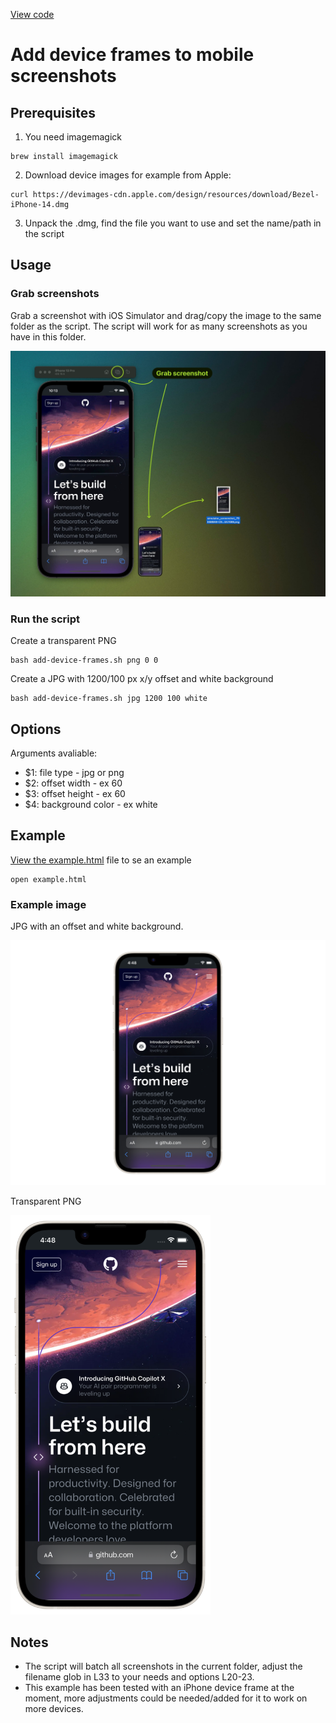 [View code](https://github.com/urre/add-device-frames)

# Add device frames to mobile screenshots

## Prerequisites

1. You need imagemagick

```shell
brew install imagemagick
```

2. Download device images for example from Apple:

```shell
curl https://devimages-cdn.apple.com/design/resources/download/Bezel-iPhone-14.dmg
```
3. Unpack the .dmg, find the file you want to use and set the name/path in the script

## Usage

### Grab screenshots

Grab a screenshot with iOS Simulator and drag/copy the image to the same folder as the script.
The script will work for as many screenshots as you have in this folder.

![Grab a screenshot with iOS Simulator](readme-example.jpg)


### Run the script

Create a transparent PNG

```shell
bash add-device-frames.sh png 0 0
```
Create a JPG with 1200/100 px x/y offset and white background

```shell
bash add-device-frames.sh jpg 1200 100 white
```

## Options

Arguments avaliable:

- $1: file type - jpg or png
- $2: offset width - ex 60
- $3: offset height - ex 60
- $4: background color - ex white


## Example

[View the example.html](example.html) file to se an example

```shell
open example.html
```

### Example image

JPG with an offset and white background.

<img src="screenshot-1.jpg">

Transparent PNG

<img src="screenshot-1.png" width="320">

## Notes
- The script will batch all screenshots in the current folder, adjust the filename glob in L33 to your needs and options L20-23.
- This example has been tested with an iPhone device frame at the moment, more adjustments could be needed/added for it to work on more devices.
